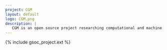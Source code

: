 ```yaml
---
project: CGM
layout: default
logo: CGM.png
description: |
   CGM is an open source project researching computational and machine learning methods to study the history of the circumgalactic medium (CGM).
---
```


{% include gsoc_project.ext %}
